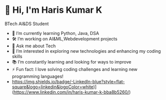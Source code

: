 # 👋 Hi, I'm Haris Kumar K

BTech AI&DS Student

- 🌱 I’m currently learning Python, Java, DSA
- 🛠 I’m working on AI&ML,Webdevelopment projects
- 💬 Ask me about Tech
- 🔭 I’m interested in exploring new technologies and enhancing my coding skills
- 📚 I’m constantly learning and looking for ways to improve
- ⚡ Fun fact: I love solving coding challenges and learning new programming languages!
- https://img.shields.io/badge/-LinkedIn-blue?style=flat-square&logo=linkedin&logoColor=white)](https://www.linkedin.com/in/haris-kumar-k-bba8b5260/)


